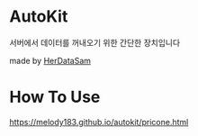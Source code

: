 # AutoKit
서버에서 데이터를 꺼내오기 위한 간단한 장치입니다

made by [HerDataSam](https://github.com/HerDataSam)  


# How To Use
https://melody183.github.io/autokit/pricone.html  
